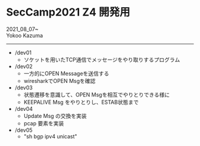 # SecCamp2021 Z4 開発用
2021_08_07~  
Yokoo Kazuma  

---
- /dev01
  - ソケットを用いたTCP通信でメッセージをやり取りするプログラム  
- /dev02
  - 一方的にOPEN Messageを送信する  
  - wiresharkでOPEN Msgを確認  
- /dev03
  - 状態遷移を意識して、OPEN Msgを相互でやりとりできる様に 
  - KEEPALIVE Msg をやりとりし、ESTAB状態まで 
- /dev04
  - Update Msg の交換を実装
  - pcap 要素を実装
- /dev05
  - "sh bgp ipv4 unicast"



